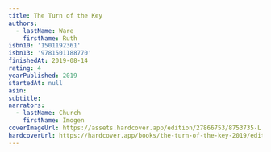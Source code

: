 ```yaml
---
title: The Turn of the Key
authors:
  - lastName: Ware
    firstName: Ruth
isbn10: '1501192361'
isbn13: '9781501188770'
finishedAt: 2019-08-14
rating: 4
yearPublished: 2019
startedAt: null
asin:
subtitle:
narrators:
  - lastName: Church
    firstName: Imogen
coverImageUrl: https://assets.hardcover.app/edition/27866753/8753735-L.jpg
hardcoverUrl: https://hardcover.app/books/the-turn-of-the-key-2019/editions/27866753
---
```

